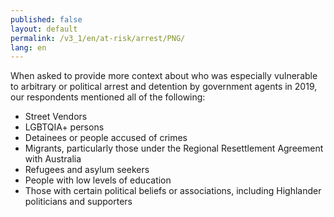 ```yaml
---
published: false
layout: default
permalink: /v3_1/en/at-risk/arrest/PNG/
lang: en
---
```

When asked to provide more context about who was especially vulnerable to arbitrary or political arrest and detention by government agents in 2019, our respondents mentioned all of the following: 
- Street Vendors 
- LGBTQIA+ persons 
- Detainees or people accused of crimes  
- Migrants, particularly those under the Regional Resettlement Agreement with Australia 
- Refugees and asylum seekers 
- People with low levels of education 
- Those with certain political beliefs or associations, including Highlander politicians and supporters 